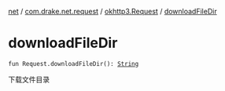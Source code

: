 [net](../../index.md) / [com.drake.net.request](../index.md) / [okhttp3.Request](index.md) / [downloadFileDir](./download-file-dir.md)

# downloadFileDir

`fun Request.downloadFileDir(): `[`String`](https://kotlinlang.org/api/latest/jvm/stdlib/kotlin/-string/index.html)

下载文件目录

